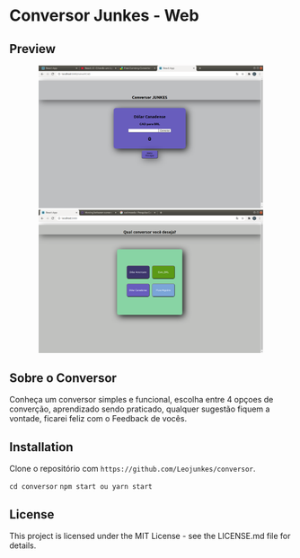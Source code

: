 # Conversor Junkes - Web

## Preview

<p align="center">
   <img src="./src/readmeIMG/Captura de tela de 2020-10-24 02-24-24.png" alt="Nihongo" width="400"/>
    <img src="./src/readmeIMG/Captura de tela de 2020-10-25 00-21-26.png" alt="Nihongo" width="400"/>
     </p>

## Sobre o Conversor

Conheça um conversor simples e funcional, escolha entre 4 opçoes de converção, aprendizado sendo praticado, qualquer sugestão fiquem a vontade, ficarei feliz com o Feedback de vocês.

## Installation

Clone o repositório com `https://github.com/Leojunkes/conversor`.

`cd conversor`
`npm start ou yarn start`

## License

This project is licensed under the MIT License - see the LICENSE.md file for details.
